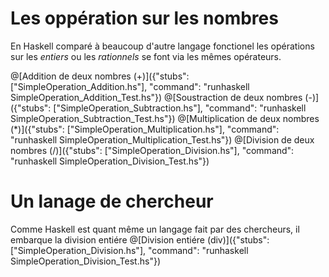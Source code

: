 # Les oppération sur les nombres
En Haskell comparé à beaucoup d'autre langage fonctionel les opérations sur les *entiers* ou les *rationnels* se font via les mêmes opérateurs.

@[Addition de deux nombres (+)]({"stubs": ["SimpleOperation_Addition.hs"], "command": "runhaskell SimpleOperation_Addition_Test.hs"})
@[Soustraction de deux nombres (-)]({"stubs": ["SimpleOperation_Subtraction.hs"], "command": "runhaskell SimpleOperation_Subtraction_Test.hs"})
@[Multiplication de deux nombres (*)]({"stubs": ["SimpleOperation_Multiplication.hs"], "command": "runhaskell SimpleOperation_Multiplication_Test.hs"})
@[Division de deux nombres (/)]({"stubs": ["SimpleOperation_Division.hs"], "command": "runhaskell SimpleOperation_Division_Test.hs"})

# Un lanage de chercheur
Comme Haskell est quant même un langage fait par des chercheurs, il embarque la division entiére
@[Division entiére (div)]({"stubs": ["SimpleOperation_Division.hs"], "command": "runhaskell SimpleOperation_Division_Test.hs"})
